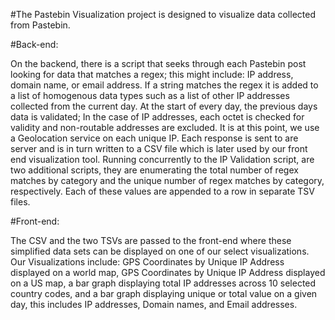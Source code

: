 #The Pastebin Visualization project is designed to visualize data collected from Pastebin.

#Back-end:

On the backend, there is a script that seeks through each Pastebin post looking for data that matches a regex; this might include: IP address, domain name, or email address. If a string matches the regex it is added to a list of homogenous data types such as a list of other IP addresses collected from the current day. At the start of every day, the previous days data is validated; In the case of IP addresses, each octet is checked for validity and non-routable addresses are excluded. It is at this point, we use a Geolocation service on each unique IP. Each response is sent to are server and is in turn written to a CSV file which is later used by our front end visualization tool. Running concurrently to the IP Validation script, are two additional scripts, they are enumerating the total number of regex matches by category and the unique number of regex matches by category, respectively. Each of these values are appended to a row in separate TSV files.

#Front-end:

The CSV and the two TSVs are passed to the front-end where these simplified data sets can be displayed on one of our select visualizations. Our Visualizations include: GPS Coordinates by Unique IP Address displayed on a world map, GPS Coordinates by Unique IP Address displayed on a US map,  a bar graph displaying total IP addresses across 10 selected country codes, and a bar graph displaying unique or total value on a given day, this includes IP addresses, Domain names, and Email addresses.

